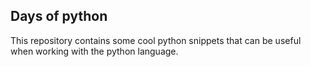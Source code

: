 ## Days of python
This repository contains some cool python snippets that can be useful when working with the python language.
